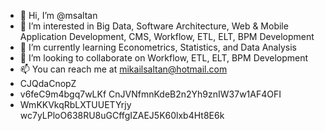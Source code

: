 - 👋 Hi, I’m @msaltan
- 👀 I’m interested in Big Data, Software Architecture, Web & Mobile Application Development, CMS, Workflow, ETL, ELT, BPM Development
- 🌱 I’m currently learning Econometrics, Statistics, and Data Analysis
- 💞️ I’m looking to collaborate on Workflow, ETL, ELT, BPM Development
- 📫 You can reach me at mikailsaltan@hotmail.com
- CJQdaCnopZ
- v6feC9m4bgq7wLKf CnJVNfmnKdeB2n2Yh9znIW37w1AF4OFI
- WmKKVkqRbLXTUUETYrjy wc7yLPloO638RU8uGCffgIZAEJ5K60lxb4Ht8E6k

 
<!---
msaltan/msaltan is a ✨ special ✨ repository because its `README.md` (this file) appears on your GitHub profile.
You can click the Preview link to take a look at your changes.
17l87s.bc6pti1p4dkqk2mn
--->
